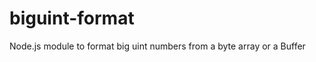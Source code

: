 biguint-format
==============

Node.js module to format big uint numbers from a byte array or a Buffer
